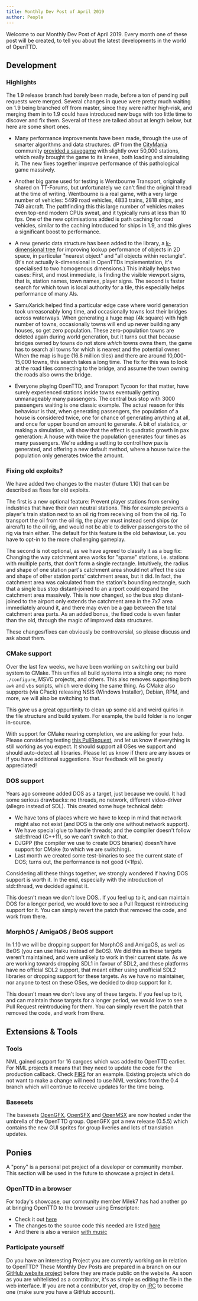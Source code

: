 ```yaml
---
title: Monthly Dev Post of April 2019
author: People
---
```


Welcome to our Monthly Dev Post of April 2019.
Every month one of these post will be created, to tell you about the latest developments in the world of OpenTTD.

<!-- more -->

## Development

### Highlights

The 1.9 release branch had barely been made, before a ton of pending pull requests were merged.
Several changes in queue were pretty much waiting on 1.9 being branched off from master, since they were rather high-risk, and merging them in to 1.9 could have introduced new bugs with too little time to discover and fix them.
Several of these are talked about at length below, but here are some short ones.

* Many performance improvements have been made, through the use of smarter algorithms and data structures.
dP from the [CityMania](https://citymania.org/) community [provided a savegame](https://github.com/OpenTTD/OpenTTD/pull/7235#issuecomment-465280438) with slightly over 50,000 stations, which really brought the game to its knees, both loading and simulating it.
The new fixes together improve performance of this pathological game massively.

* Another big game used for testing is Wentbourne Transport, originally shared on TT-Forums, but unfortunately we can't find the original thread at the time of writing.
Wentbourne is a real game, with a very large number of vehicles: 5499 road vehicles, 4833 trains, 2818 ships, and 749 aircraft.
The pathfinding this this large number of vehicles makes even top-end modern CPUs sweat, and it typically runs at less than 10 fps.
One of the new optimisations added is path caching for road vehicles, similar to the caching introduced for ships in 1.9, and this gives a significant boost to performance.

* A new generic data structure has been added to the library, a [k-dimensional tree ](https://en.wikipedia.org/wiki/K-d_tree) for improving lookup performance of objects in 2D space, in particular "nearest object" and "all objects within rectangle".
(It's not actually k-dimensional in OpenTTDs implementation, it's specialised to two homogenous dimensions.)
This initially helps two cases:
First, and most immediate, is finding the visible viewport signs, that is, station names, town names, player signs.
The second is faster search for which town is local authority for a tile, this especially helps performance of many AIs.

* SamuXarick helped find a particular edge case where world generation took unreasonably long time, and occasionally towns lost their bridges across waterways.
When generating a huge map (4k square) with high number of towns, occasionally towns will end up never building any houses, so get zero population.
These zero-population towns are deleted again during world generation, but it turns out that because bridges owned by towns do not store *which* towns owns them, the game has to search all towns for which is nearest and the potential owner.
When the map is huge (16.8 million tiles) and there are around 10,000-15,000 towns, this search takes a long time.
The fix for this was to look at the road tiles connecting to the bridge, and assume the town owning the roads also owns the bridge.

* Everyone playing OpenTTD, and Transport Tycoon for that matter, have surely experienced stations inside towns eventually getting unmanageably many passengers.
The central bus stop with 3000 passengers waiting is one classic example.
The actual reason for this behaviour is that, when generating passengers, the population of a house is considered twice, one for chance of generating anything at all, and once for upper bound on amount to generate.
A bit of statistics, or making a simulation, will show that the effect is quadratic growth in pax generation: A house with twice the population generates four times as many passengers.
We're adding a setting to control how pax is generated, and offering a new default method, where a house twice the population only generates twice the amount.

### Fixing old exploits?

We have added two changes to the master (future 1.10) that can be described as fixes for old exploits.

The first is a new optional feature:
Prevent player stations from serving industries that have their own neutral stations.
This for example prevents a player's train station next to an oil rig from receiving oil from the oil rig.
To transport the oil from the oil rig, the player must instead send ships (or aircraft) to the oil rig, and would not be able to deliver passengers to the oil rig via train either.
The default for this feature is the old behaviour, i.e. you have to opt-in to the more challenging gameplay.

The second is not optional, as we have agreed to classify it as a bug fix:
Changing the way catchment area works for "sparse" stations, i.e. stations with multiple parts, that don't form a single rectangle.
Intuitively, the radius and shape of one station part's catchment area should not affect the size and shape of other station parts' catchment areas, but it did.
In fact, the catchment area was calculated from the station's bounding rectangle, such that a single bus stop distant-joined to an airport could expand the catchment area massively.
This is now changed, so the bus stop distant-joined to the airport only extends the catchment area in the 7x7 area immediately around it, and there may even be a gap between the total catchment area parts.
As an added bonus, the fixed code is even faster than the old, through the magic of improved data structures.

These changes/fixes can obviously be controversial, so please discuss and ask about them.

### CMake support

Over the last few weeks, we have been working on switching our build system to CMake.
This unifies all build systems into a single one; no more `./configure`, MSVC projects, and others.
This also removes supporting both `awk` and `vbs` scripts, which were doing the same thing.
As CMake also supports (via CPack) releasing NSIS (Windows Installer), Debian, RPM, and more, we will also be switching to that.

This gave us a great oppurtinity to clean up some old and weird quirks in the file structure and build system.
For example, the build folder is no longer in-source.

With support for CMake nearing completion, we are asking for your help.
Please considering testing [this PullRequest](https://github.com/OpenTTD/OpenTTD/pull/7270), and let us know if everything is still working as you expect.
It should support all OSes we support and should auto-detect all libraries.
Please let us know if there are any issues or if you have additional suggestions.
Your feedback will be greatly appreciated!

### DOS support

Years ago someone added DOS as a target, just because we could.
It had some serious drawbacks: no threads, no network, different video-driver (allegro instead of SDL).
This created some huge technical debt:
- We have tons of places where we have to keep in mind that network might also not exist (and DOS is the only one without network support).
- We have special glue to handle threads; and the compiler doesn't follow std::thread (C++11), so we can't switch to that.
- DJGPP (the compiler we use to create DOS binaries) doesn't have support for CMake (to which we are switching).
- Last month we created some test-binaries to see the current state of DOS; turns out, the performance is not good (<1fps).

Considering all these things together, we strongly wondered if having DOS support is worth it.
In the end, especially with the introduction of std::thread, we decided against it.

This doesn't mean we don't love DOS..
If you feel up to it, and can maintain DOS for a longer period, we would love to see a Pull Request reintroducing support for it.
You can simply revert the patch that removed the code, and work from there.

### MorphOS / AmigaOS / BeOS support

In 1.10 we will be dropping support for MorphOS and AmigaOS, as well as BeOS (you can use Haiku instead of BeOS).
We did this as these targets weren't maintained, and were unlikely to work in their current state.
As we are working towards dropping SDL1 in favour of SDL2, and these platforms have no official SDL2 support, that meant either using unofficial SDL2 libraries or dropping support for these targets.
As we have no maintainer, nor anyone to test on these OSes, we decided to drop support for it.

This doesn't mean we don't love any of these targets.
If you feel up to it, and can maintain those targets for a longer period, we would love to see a Pull Request reintroducing for them.
You can simply revert the patch that removed the code, and work from there.

## Extensions & Tools

### Tools

NML gained support for 16 cargoes which was added to OpenTTD earlier.
For NML projects it means that they need to update the code for the production callback.
Check [FIRS](https://dev.openttdcoop.org/projects/firs/repository) for an example.
Existing projects which do not want to make a change will need to use NML versions from the 0.4 branch which will continue to receive updates for the time being.

### Basesets

The basesets [OpenGFX](https://github.com/OpenTTD/OpenGFX), [OpenSFX](https://github.com/OpenTTD/OpenSFX) and [OpenMSX](https://github.com/OpenTTD/OpenMSX) are now hosted under the umbrella of the OpenTTD group.
OpenGFX got a new release (0.5.5) which contains the new GUI sprites for group liveries and lots of translation updates.

## Ponies

A "pony" is a personal pet project of a developer or community member. This section will be used in the future to showcase a project in detail.

### OpenTTD in a browser

For today's showcase, our community member Milek7 has had another go at bringing OpenTTD to the browser using Emscripten:
 - Check it out [here](https://milek7.pl/openttd-wasm/)
 - The changes to the source code this needed are listed [here](https://gist.github.com/Milek7/391554b342d301a3ddb18a9d0a6435a1)
 - And there is also a version [with music](https://milek7.pl/openttd-wasm-music/)

### Participate yourself

Do you have an interesting Project you are currently working on in relation to OpenTTD?
These Monthly Dev Posts are prepared in a branch on our [GitHub website project](https://github.com/OpenTTD/website/tree/monthly-dev-post/_posts/2019-05-01-monthly-dev-post.md) before they are made public on the website.
As soon as you are whitelisted as a contributor, it's as simple as editing the file in the web interface.
If you are not a contributor yet, drop by on [IRC](https://www.openttd.org/contact.html) to become one (make sure you have a GitHub account).
